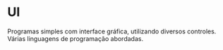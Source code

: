 # UI
Programas simples com interface gráfica, utilizando diversos controles. Várias linguagens de programação abordadas.

